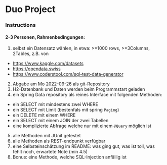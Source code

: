 # Duo Project
### Instructions
#### 2-3 Personen, Rahmenbedingungen:
1. selbst ein Datensatz wählen, in etwa: >=1000 rows, >=3Columns, 2Tables, z.B. von
* https://www.kaggle.com/datasets
* https://opendata.swiss
* https://www.coderstool.com/sql-test-data-generator
2. Abgabe am Mo 2022-09-26 als git-Repository
3. H2-Datenbank und Daten werden beim Programmstart geladen
4. ein Spring Data repository als reines Interface mit folgenden Methoden:
* ein SELECT mit mindestens zwei WHERE
* ein SELECT mit Limit (bestenfals mit spring `Paging`)
* ein DELETE mit einem WHERE
* ein SELECT mit einem JOIN der zwei Tabellen
* eine komplizierte Abfrage welche nur mit einem `@Query` möglich ist
5. alle Methoden mit JUnit getestet
6. alle Methoden als REST-endpunkt verfügbar
7. eine Selbsteinschätzung im README:
was ging gut, was ist toll, was fehlt noch, erwartete Note (min 4.5)
8. Bonus: eine Methode, welche SQL-Injection anfällig ist
